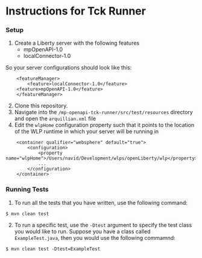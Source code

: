 # Instructions for Tck Runner


### Setup 
1. Create a Liberty server with the following features
    - mpOpenAPI-1.0
    - localConnector-1.0

So your server configurations should look like this:
```
    <featureManager>
    	<feature>localConnector-1.0</feature>
	<feature>mpOpenAPI-1.0</feature>
    </featureManager>
```

2. Clone this repository.
3. Navigate into the ``/mp-openapi-tck-runner/src/test/resources`` directory and open the ``arquillian.xml`` file 
4. Edit the ``wlpHome`` configuration property such that it points to the location of the WLP runtime in which your server will be running in 

```
    <container qualifier="websphere" default="true">
        <configuration>
            <property name="wlpHome">/Users/navid/Development/wlps/openLiberty/wlp</property>
            ...
        </configuration>
    </container>
```

### Running Tests

1. To run all the tests that you have written, use the following command:
```
$ mvn clean test
```
2. To run a specific test, use the ``-Dtest`` argument to specify the test class you would like to run. Suppose you have a class called ``ExampleTest.java``, then you would use the following commamnd:
```
$ mvn clean test -Dtest=ExampleTest
```
